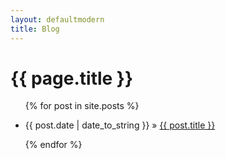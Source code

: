 ```yaml
---
layout: defaultmodern
title: Blog
---
```


<h1>{{ page.title }}</h1>

<ul class="posts">

{% for post in site.posts %}

<li><span>{{ post.date | date_to_string }}</span> » <a href="{{ post.url }}" title="{{ post.title }}">{{ post.title }}</a></li>

{% endfor %}

</ul>
